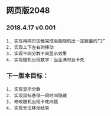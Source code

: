## 网页版2048

### 2018.4.17 v0.001
    1. 实现再网页加载完成后能随机出一定数量的“2”
    2. 实现上下左右的移动
    3. 实现不同分数不同显示效果
    4. 实现随机出现数字：当全满时会卡死
    
### 下一版本目标：
    1. 实现显示分数
    2. 实现鼠标悬停一段时间隐藏
    3. 修改随机出现卡死问题
    4. 实现无法移动结束